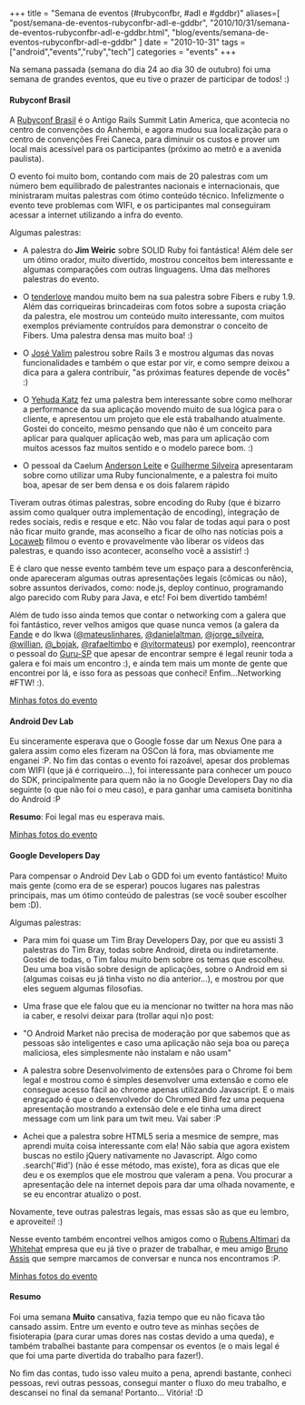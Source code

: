 +++
title = "Semana de eventos (#rubyconfbr, #adl e #gddbr)"
aliases=[
  "post/semana-de-eventos-rubyconfbr-adl-e-gddbr",
  "2010/10/31/semana-de-eventos-rubyconfbr-adl-e-gddbr.html",
  "blog/events/semana-de-eventos-rubyconfbr-adl-e-gddbr"
]
date = "2010-10-31"
tags = ["android","events","ruby","tech"]
categories = "events"
+++

Na semana passada (semana do dia 24 ao dia 30 de outubro) foi uma
semana de grandes eventos, que eu tive o prazer de participar de
todos! :)

#### Rubyconf Brasil

A [Rubyconf Brasil](www.rubyconf.com.br) é o Antigo Rails Summit Latin
America, que acontecia no centro de convenções do Anhembi, e agora
mudou sua localização para o centro de convenções Frei Caneca, para
diminuir os custos e prover um local mais acessível para os
participantes (próximo ao metrô e a avenida paulista).

O evento foi muito bom, contando com mais de 20 palestras com um
número bem equilibrado de palestrantes nacionais e internacionais, que
ministraram muitas palestras com ótimo conteúdo técnico.  Infelizmente
o evento teve problemas com WIFI, e os participantes mal conseguiram
acessar a internet utilizando a infra do evento.

Algumas palestras:

* A palestra do **Jim Weiric** sobre SOLID Ruby foi fantástica! Além dele ser um ótimo orador, muito divertido, mostrou conceitos bem interessante e algumas comparações com outras linguagens. Uma das melhores palestras do evento.

* O [tenderlove](http://github.com/tenderlove) mandou muito bem na sua palestra sobre Fibers e ruby 1.9. Além das corriqueiras brincadeiras com fotos sobre a suposta criação da palestra, ele mostrou um conteúdo muito interessante, com muitos exemplos préviamente contruídos para demonstrar o conceito de Fibers. Uma palestra densa mas muito boa! :)

* O [José Valim](http://github.com/josevalim) palestrou sobre Rails 3 e mostrou algumas das novas funcionalidades e também o que estar por vir, e como sempre deixou a dica para a galera contribuir, "as próximas features depende de vocês" :)

* O [Yehuda Katz](http://github.com/wycats) fez uma palestra bem interessante sobre como melhorar a performance da sua aplicação movendo muito de sua lógica para o cliente, e apresentou um projeto que ele está trabalhando atualmente. Gostei do conceito, mesmo pensando que não é um conceito para aplicar para qualquer aplicação web, mas para um aplicação com muitos acessos faz muitos sentido e o modelo parece bom. :)

* O pessoal da Caelum [Anderson Leite](http://github.com/andersonleite) e [Guilherme Silveira](http://github.com/guilhermesilveira) apresentaram sobre como utilizar uma Ruby funcionalmente, e a palestra foi muito boa, apesar de ser bem densa e os dois falarem rápido

Tiveram outras ótimas palestras, sobre encoding do Ruby (que é bizarro
assim como qualquer outra implementação de encoding), integração de
redes sociais, redis e resque e etc. Não vou falar de todas aqui para
o post não ficar muito grande, mas aconselho a ficar de olho nas
notícias pois a [Locaweb](www.locaweb.com.br) filmou o evento e
provavelmente vão liberar os vídeos das palestras, e quando isso
acontecer, aconselho você a assistir! :)

E é claro que nesse evento também teve um espaço para a
desconferência, onde apareceram algumas outras apresentações legais
(cômicas ou não), sobre assuntos derivados, como: node.js, deploy
continuo, programando algo parecido com Ruby para Java, e etc! Foi bem
divertido também!

Além de tudo isso ainda temos que contar o networking com a galera que
foi fantástico, rever velhos amigos que quase nunca vemos (a galera da
[Fande](http://www.fande.com.br) e do Ikwa
([@mateuslinhares](http://twitter.com/mateuslinhares),
[@danielaltman](http://twitter.com/danielaltman),
[@jorge_silveira](http://twitter.com/jorge_silveira),
[@willian](http://twitter.com/willian),
[@_bojak](http://twitter.com/_bojak),
[@rafaeltimbo](http://twitter.com/rafaeltimbo) e
[@vitormateus](http://twitter.com/vitormateus)) por exemplo),
reencontrar o pessoal do [Guru-SP](http://www.guru-sp.org) que apesar
de encontrar sempre é legal reunir toda a galera e foi mais um
encontro :), e ainda tem mais um monte de gente que encontrei por lá,
e isso fora as pessoas que conheci! Enfim...Networking #FTW! :).

[Minhas fotos do evento](http://picasaweb.google.com/Willian.molinari/20101026Rubyconf?feat=directlink)

#### Android Dev Lab

Eu sinceramente esperava que o Google fosse dar um Nexus One para a
galera assim como eles fizeram na OSCon lá fora, mas obviamente me
enganei :P.  No fim das contas o evento foi razoável, apesar dos
problemas com WIFI (que já é corriqueiro...), foi interessante para
conhecer um pouco do SDK, principalmente para quem não ia no Google
Developers Day no dia seguinte (o que não foi o meu caso), e para
ganhar uma camiseta bonitinha do Android :P

**Resumo**: Foi legal mas eu esperava mais.

[Minhas fotos do evento](http://picasaweb.google.com/Willian.molinari/20101028AndroidDevLab?feat=directlink)


#### Google Developers Day

Para compensar o Android Dev Lab o GDD foi um evento fantástico! Muito
mais gente (como era de se esperar) poucos lugares nas palestras
principais, mas um ótimo conteúdo de palestras (se você souber
escolher bem :D).

Algumas palestras:

* Para mim foi quase um Tim Bray Developers Day, por que eu assisti 3 palestras do Tim Bray, todas sobre Android, direta ou indiretamente. Gostei de todas, o Tim falou muito bem sobre os temas que escolheu. Deu uma boa visão sobre design de aplicações, sobre o Android em si (algumas coisas eu já tinha visto no dia anterior...), e mostrou por que eles seguem algumas filosofias.

* Uma frase que ele falou que eu ia mencionar no twitter na hora mas não ia caber, e resolvi deixar para (trollar aqui n)o post:

* "O Android Market não precisa de moderação por que sabemos que as pessoas são inteligentes e caso uma aplicação não seja boa ou pareça maliciosa, eles simplesmente não instalam e não usam"

* A palestra sobre Desenvolvimento de extensões para o Chrome foi bem legal e mostrou como é simples desenvolver uma extensão e como ele consegue acesso fácil ao chrome apenas utilizando Javascript. E o mais engraçado é que o desenvolvedor do Chromed Bird fez uma pequena apresentação mostrando a extensão dele e ele tinha uma direct message com um link para um twit meu. Vai saber :P

* Achei que a palestra sobre HTML5 seria a mesmice de sempre, mas aprendi muita coisa interessante com ela! Não sabia que agora existem buscas no estilo jQuery nativamente no Javascript. Algo como .search('#id') (não é esse método, mas existe), fora as dicas que ele deu e os exemplos que ele mostrou que valeram a pena. Vou procurar a apresentação dele na internet depois para dar uma olhada novamente, e se eu encontrar atualizo o post.

Novamente, teve outras palestras legais, mas essas são as que eu
lembro, e aproveitei! :)

Nesse evento também encontrei velhos amigos como o [Rubens
Altimari](http://twitter.com/dalembertian) da
[Whitehat](http://www.whitehat.com.br) empresa que eu já tive o prazer
de trabalhar, e meu amigo [Bruno
Assis](http://www.twitter.com/brunoassis) que sempre marcamos de
conversar e nunca nos encontramos :P.

[Minhas fotos do evento](http://picasaweb.google.com/Willian.molinari/20101029GoogleDevelopersDay2010?feat=directlink)

#### Resumo

Foi uma semana **Muito** cansativa, fazia tempo que eu não ficava tão
cansado assim. Entre um evento e outro teve as minhas seções de
fisioterapia (para curar umas dores nas costas devido a uma queda), e
também trabalhei bastante para compensar os eventos (e o mais legal é
que foi uma parte divertida do trabalho para fazer!).

No fim das contas, tudo isso valeu muito a pena, aprendi bastante,
conheci pessoas, revi outras pessoas, consegui manter o fluxo do meu
trabalho, e descansei no final da semana! Portanto... Vitória! :D
